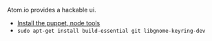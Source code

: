 Atom.io provides a hackable ui.

* [Install the puppet, node tools](puppet27.md)
* ```sudo apt-get install build-essential git libgnome-keyring-dev```
